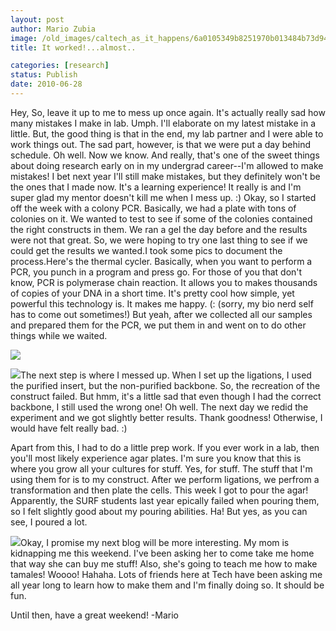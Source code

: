 ```yaml
---
layout: post
author: Mario Zubia
image: /old_images/caltech_as_it_happens/6a0105349b8251970b013484b73d94970c.jpg
title: It worked!...almost..

categories: [research]
status: Publish
date: 2010-06-28
---
```



Hey,
So, leave it up to me to mess up once again. It's actually really sad how many mistakes I make in lab. Umph. I'll elaborate on my latest mistake in a little. But, the good thing is that in the end, my lab partner and I were able to work things out. The sad part, however, is that we were put a day behind schedule. Oh well. Now we know. And really, that's one of the sweet things about doing research early on in my undergrad career--I'm allowed to make mistakes! I bet next year I'll still make mistakes, but they definitely won't be the ones that I made now. It's a learning experience! It really is and I'm super glad my mentor doesn't kill me when I mess up. :)
Okay, so I started off the week with a colony PCR. Basically, we had a plate with tons of colonies on it. We wanted to test to see if some of the colonies contained the right constructs in them. We ran a gel the day before and the results were not that great. So, we were hoping to try one last thing to see if we could get the results we wanted.I took some pics to document the process.Here's the thermal cycler. Basically, when you want to perform a PCR, you punch in a program and press go. For those of you that don't know, PCR is polymerase chain reaction. It allows you to makes thousands of copies of your DNA in a short time. It's pretty cool how simple, yet powerful this technology is. It makes me happy. (: (sorry, my bio nerd self has to come out sometimes!) But yeah, after we collected all our samples and prepared them for the PCR, we put them in and went on to do other things while we waited.


![](/old_images/caltech_as_it_happens/6a0105349b8251970b0133f1a41d5c970b.jpg)

![](/old_images/caltech_as_it_happens/6a0105349b8251970b0133f1a41e0b970b.jpg)The next step is where I messed up. When I set up the ligations, I used the purified insert, but the non-purified backbone. So, the recreation of the construct failed. But hmm, it's a little sad that even though I had the correct backbone, I still used the wrong one! Oh well. The next day we redid the experiment and we got slightly better results. Thank goodness! Otherwise, I would have felt really bad. :)

Apart from this, I had to do a little prep work. If you ever work in a lab, then you'll most likely experience agar plates. I'm sure you know that this is where you grow all your cultures for stuff. Yes, for stuff. The stuff that I'm using them for is to my construct. After we perform ligations, we perfrom a transformation and then plate the cells. This week I got to pour the agar! Apparently, the SURF students last year epically failed when pouring them, so I felt slightly good about my pouring abilities. Ha! But yes, as you can see, I poured a lot.


![](/old_images/caltech_as_it_happens/6a0105349b8251970b013484cb6c9d970c.jpg)Okay, I promise my next blog will be more interesting. My mom is kidnapping me this weekend. I've been asking her to come take me home that way she can buy me stuff! Also, she's going to teach me how to make tamales! Woooo! Hahaha. Lots of friends here at Tech have been asking me all year long to learn how to make them and I'm finally doing so. It should be fun.

Until then, have a great weekend!
-Mario

